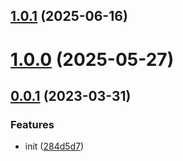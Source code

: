 ## [1.0.1](https://github.com/hemengke1997/picologger/compare/v1.0.0...v1.0.1) (2025-06-16)



# [1.0.0](https://github.com/hemengke1997/picologger/compare/v0.0.1...v1.0.0) (2025-05-27)



## [0.0.1](https://github.com/hemengke1997/picologger/compare/284d5d7a7ebc24fd6ff373093e8b2e6da72a9b9e...v0.0.1) (2023-03-31)


### Features

* init ([284d5d7](https://github.com/hemengke1997/picologger/commit/284d5d7a7ebc24fd6ff373093e8b2e6da72a9b9e))



